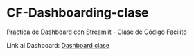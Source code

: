 # CF-Dashboarding-clase
Práctica de Dashboard con Streamlit - Clase de Código Facilito

Link al Dashboard: [Dashboard clase](https://isbetvr-cf-dashboarding-clase-app-yl3kws.streamlit.app/)
